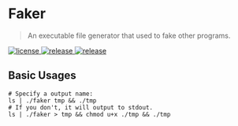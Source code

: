 # Faker
> An executable file generator that used to fake other programs.

<p>
  <a href="https://raw.githubusercontent.com/songquanpeng/faker/main/LICENSE">
    <img src="https://img.shields.io/github/license/songquanpeng/faker?color=brightgreen" alt="license">
  </a>
  <a href="https://github.com/songquanpeng/faker/releases/latest">
    <img src="https://img.shields.io/github/v/release/songquanpeng/faker?color=brightgreen&include_prereleases" alt="release">
  </a>
  <a href="https://github.com/songquanpeng/faker/releases/latest">
    <img src="https://img.shields.io/github/downloads/songquanpeng/faker/total?color=brightgreen&include_prereleases" alt="release">
  </a>
</p>

## Basic Usages
```shell
# Specify a output name:
ls | ./faker tmp && ./tmp
# If you don't, it will output to stdout.
ls | ./faker > tmp && chmod u+x ./tmp && ./tmp
```
